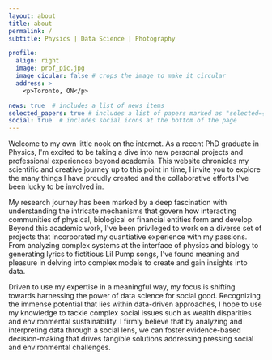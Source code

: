 ```yaml
---
layout: about
title: about
permalink: /
subtitle: Physics | Data Science | Photography

profile:
  align: right
  image: prof_pic.jpg
  image_cicular: false # crops the image to make it circular
  address: >
    <p>Toronto, ON</p>

news: true  # includes a list of news items
selected_papers: true # includes a list of papers marked as "selected={true}"
social: true  # includes social icons at the bottom of the page
---
```


Welcome to my own little nook on the internet. 
As a recent PhD graduate in Physics, I'm excited to be taking a dive into new personal projects and professional experiences beyond academia.
This website chronicles my scientific and creative journey up to this point in time, I invite you to explore the many things I have proudly created and the collaborative efforts I've been lucky to be involved in.

My research journey has been marked by a deep fascination with understanding the intricate mechanisms that govern how interacting communities of physical, biological or financial entities form and develop.
Beyond this academic work, I've been privileged to work on a diverse set of projects that incorporated my quantiative experience with my passions.
From analyzing complex systems at the interface of physics and biology to generating lyrics to fictitious Lil Pump songs, I've found meaning and pleasure in delving into complex models to create and gain insights into data.

Driven to use my expertise in a meaningful way, my focus is shifting towards harnessing the power of data science for social good.
Recognizing the immense potential that lies within data-driven approaches, I hope to use my knowledge to tackle complex social issues such as wealth disparities and environmental sustainability. 
I firmly believe that by analyzing and interpreting data through a social lens, we can foster evidence-based decision-making that drives tangible solutions addressing pressing social and environmental challenges.

